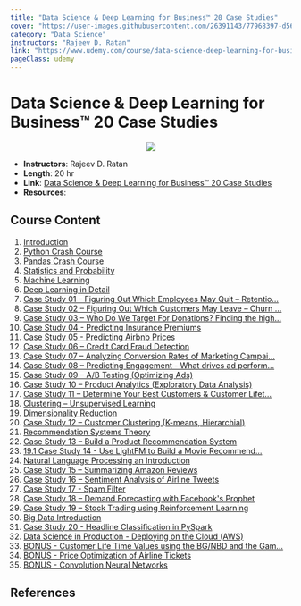 ```yaml
---
title: "Data Science & Deep Learning for Business™ 20 Case Studies"
cover: "https://user-images.githubusercontent.com/26391143/77968397-d5689900-7319-11ea-9b05-b5cf5c45a3a2.png"
category: "Data Science"
instructors: "Rajeev D. Ratan"
link: "https://www.udemy.com/course/data-science-deep-learning-for-business-20-case-studies/"
pageClass: udemy
---
```


# Data Science & Deep Learning for Business™ 20 Case Studies

<p align="center">
  <img src="https://user-images.githubusercontent.com/26391143/77968397-d5689900-7319-11ea-9b05-b5cf5c45a3a2.png" />
</p>

- **Instructors**: Rajeev D. Ratan
- **Length**: 20 hr
- **Link**: [Data Science & Deep Learning for Business™ 20 Case Studies](https://www.udemy.com/course/data-science-deep-learning-for-business-20-case-studies/)
- **Resources**:

## Course Content

1. [Introduction](./01_Introduction/)
2. [Python Crash Course](./02_Python-Crash-Course/)
3. [Pandas Crash Course](./03_Pandas-Crash-Course/)
4. [Statistics and Probability](./04_Statistics-and-Probability/)
5. [Machine Learning](./05_Machine-Learning/)
6. [Deep Learning in Detail](./06_Deep-Learning/)
7.  [Case Study 01 – Figuring Out Which Employees May Quit – Retentio…]()
8.  [Case Study 02 – Figuring Out Which Customers May Leave – Churn …]()
9.  [Case Study 03 – Who Do We Target For Donations? Finding the high…]()
10. [Case Study 04 - Predicting Insurance Premiums]()
11. [Case Study 05 - Predicting Airbnb Prices]()
12. [Case Study 06 – Credit Card Fraud Detection]()
13. [Case Study 07 – Analyzing Conversion Rates of Marketing Campai…]()
14. [Case Study 08 – Predicting Engagement - What drives ad perform…]()
15. [Case Study 09 – A/B Testing (Optimizing Ads)]()
16. [Case Study 10 – Product Analytics (Exploratory Data Analysis)]()
17. [Case Study 11 – Determine Your Best Customers & Customer Lifet…]()
18. [Clustering – Unsupervised Learning]()
19. [Dimensionality Reduction]()
20. [Case Study 12 – Customer Clustering (K-means, Hierarchial)]()
21. [Recommendation Systems Theory]()
22. [Case Study 13 – Build a Product Recommendation System]()
23. [19.1 Case Study 14 - Use LightFM to Build a Movie Recommend…]()
24. [Natural Language Processing an Introduction]()
25. [Case Study 15 – Summarizing Amazon Reviews]()
26. [Case Study 16 – Sentiment Analysis of Airline Tweets]()
27. [Case Study 17 - Spam Filter]()
28. [Case Study 18 – Demand Forecasting with Facebook's Prophet]()
29. [Case Study 19 – Stock Trading using Reinforcement Learning]()
30. [Big Data Introduction]()
31. [Case Study 20 - Headline Classification in PySpark]()
32. [Data Science in Production - Deploying on the Cloud (AWS)]()
33. [BONUS - Customer Life Time Values using the BG/NBD and the Gam…]()
34. [BONUS - Price Optimization of Airline Tickets]()
35. [BONUS - Convolution Neural Networks]()

## References